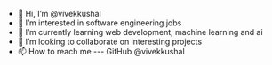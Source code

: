 - 👋 Hi, I’m @vivekkushal
- 👀 I’m interested in software engineering jobs
- 🌱 I’m currently learning web development, machine learning and ai
- 💞️ I’m looking to collaborate on interesting projects
- 📫 How to reach me --- GitHub @vivekkushal

<!---
vivekkushal/vivekkushal is a ✨ special ✨ repository because its `README.md` (this file) appears on your GitHub profile.
You can click the Preview link to take a look at your changes.
--->
